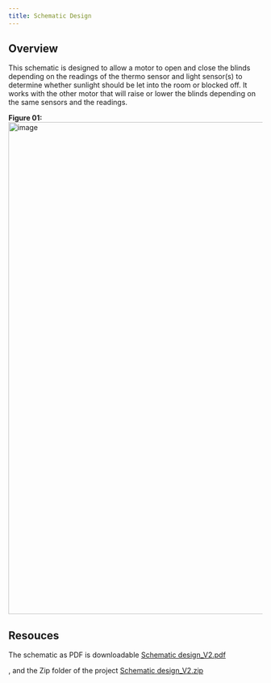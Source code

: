 ```yaml
---
title: Schematic Design
---
```


## Overview

This schematic is designed to allow a motor to open and close the blinds depending on the readings of the thermo sensor and light sensor(s) to determine whether sunlight should be let into the room or blocked off. It works with the other motor that will raise or lower the blinds depending on the same sensors and the readings. 

**Figure 01:**
<img width="1410" height="974" alt="image" src="https://github.com/user-attachments/assets/49b896bc-99c6-457a-9cf8-433fc8f730f1" />






## Resouces

The schematic as PDF is downloadable [Schematic design_V2.pdf](https://github.com/user-attachments/files/23277209/Schematic.design_V2.pdf)


, and the Zip folder of the project [Schematic design_V2.zip](https://github.com/user-attachments/files/23277498/Schematic.design_V2.zip)




